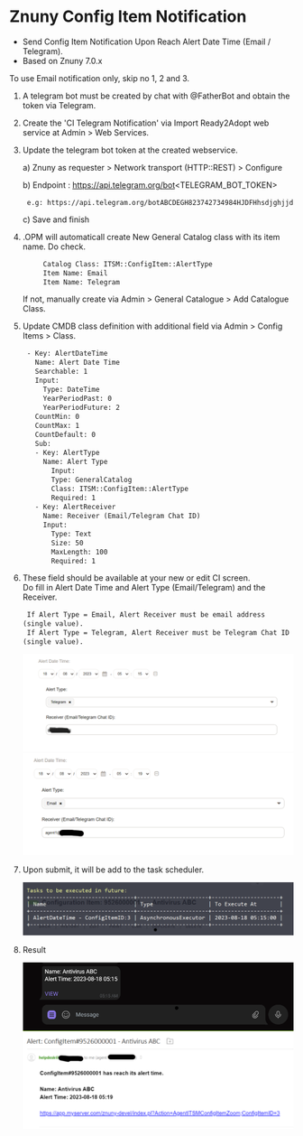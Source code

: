 # Znuny Config Item Notification
- Send Config Item Notification Upon Reach Alert Date Time (Email / Telegram).
- Based on Znuny 7.0.x


To use Email notification only, skip no 1, 2 and 3.
 
1) A telegram bot must be created by chat with @FatherBot and obtain the token via Telegram.


2) Create the 'CI Telegram Notification' via Import Ready2Adopt web service at Admin > Web Services.


3) Update the telegram bot token at the created webservice.

	a) Znuny as requester > Network transport (HTTP::REST) > Configure

	b) Endpoint : https://api.telegram.org/bot<TELEGRAM_BOT_TOKEN>

		e.g: https://api.telegram.org/botABCDEGH823742734984HJDFHhsdjghjjd
	
	c) Save and finish


4) .OPM will automaticall create New General Catalog class with its item name. Do check. 

			Catalog Class: ITSM::ConfigItem::AlertType
			Item Name: Email
			Item Name: Telegram
			
	If not, manually create via Admin > General Catalogue > Add Catalogue Class.
	
	
5) Update CMDB class definition with additional field via Admin > Config Items > Class.

		- Key: AlertDateTime
		  Name: Alert Date Time
		  Searchable: 1
		  Input:
		    Type: DateTime
		    YearPeriodPast: 0
		    YearPeriodFuture: 2
		  CountMin: 0
		  CountMax: 1
		  CountDefault: 0
		  Sub:
		  - Key: AlertType
		    Name: Alert Type
		      Input:
		      Type: GeneralCatalog
		      Class: ITSM::ConfigItem::AlertType
		      Required: 1
		  - Key: AlertReceiver
		    Name: Receiver (Email/Telegram Chat ID)
		    Input:
		      Type: Text
		      Size: 50
		      MaxLength: 100
		      Required: 1

		
6. These field should be available at your new or edit CI screen.  
   Do fill in Alert Date Time and Alert Type (Email/Telegram) and the Receiver.
   
		If Alert Type = Email, Alert Receiver must be email address (single value). 
		If Alert Type = Telegram, Alert Receiver must be Telegram Chat ID (single value). 

	![ci_field1](ci_field1.png)
	![ci_field2](ci_field2.png)
		
		
7. Upon submit, it will be add to the task scheduler.

	![daemon-summary](daemon-summary.png)
	
	
8. Result

	![telegram-alert](telegram-alert.png)
	![email-alert](email-alert.png)